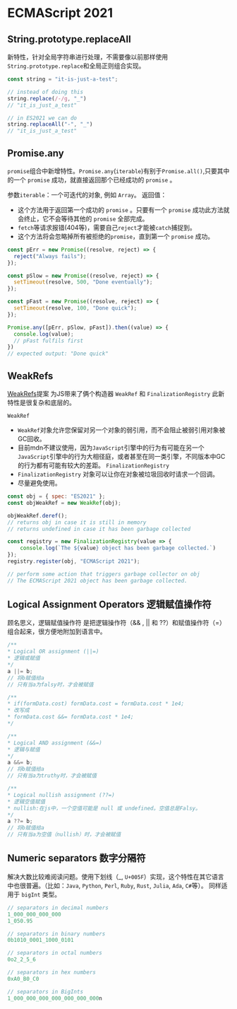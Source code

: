 # ECMAScript 2021

## String.prototype.replaceAll
新特性，针对全局字符串进行处理，不需要像以前那样使用`String.prototype.replace`和全局正则组合实现。
```js
const string = "it-is-just-a-test";

// instead of doing this
string.replace(/-/g, "_")
// "it_is_just_a_test"

// in ES2021 we can do
string.replaceAll("-", "_")
// "it_is_just_a_test"
```

## Promise.any
`promise`组合中新增特性。`Promise.any`(`iterable`)有别于`Promise.all()`,只要其中的一个 `promise` 成功，就直接返回那个已经成功的 `promise` 。

参数`iterable`：一个可迭代的对象, 例如 `Array`。
返回值：
- 这个方法用于返回第一个成功的 `promise` 。只要有一个 `promise` 成功此方法就会终止，它不会等待其他的 `promise` 全部完成。
- `fetch`等请求报错(404等)，需要自己`reject`才能被`catch`捕捉到。
- 这个方法将会忽略掉所有被拒绝的`promise`，直到第一个 `promise` 成功。
```js
const pErr = new Promise((resolve, reject) => {
  reject("Always fails");
});

const pSlow = new Promise((resolve, reject) => {
  setTimeout(resolve, 500, "Done eventually");
});

const pFast = new Promise((resolve, reject) => {
  setTimeout(resolve, 100, "Done quick");
});

Promise.any([pErr, pSlow, pFast]).then((value) => {
  console.log(value);
  // pFast fulfils first
})
// expected output: "Done quick"
```

## WeakRefs
[WeakRefs](https://github.com/tc39/proposal-weakrefs)提案 为JS带来了俩个构造器 `WeakRef` 和 `FinalizationRegistry` 此新特性是很复杂和底层的。

`WeakRef`
- `WeakRef`对象允许您保留对另一个对象的弱引用，而不会阻止被弱引用对象被GC回收。
- 目前mdn不建议使用，因为`JavaScript`引擎中的行为有可能在另一个`JavaScript`引擎中的行为大相径庭，或者甚至在同一类引擎，不同版本中GC的行为都有可能有较大的差距。
`FinalizationRegistry`
- `FinalizationRegistry` 对象可以让你在对象被垃圾回收时请求一个回调。
- 尽量避免使用。
```js
const obj = { spec: "ES2021" };
const objWeakRef = new WeakRef(obj);

objWeakRef.deref();
// returns obj in case it is still in memory
// returns undefined in case it has been garbage collected

const registry = new FinalizationRegistry(value => {
    console.log(`The ${value} object has been garbage collected.`)
});
registry.register(obj, "ECMAScript 2021");

// perform some action that triggers garbage collector on obj
// The ECMAScript 2021 object has been garbage collected.
```

## Logical Assignment Operators 逻辑赋值操作符
顾名思义，逻辑赋值操作符 是把逻辑操作符（&& , || 和 ??）和赋值操作符（=）组合起来，很方便地附加到语言中。 ​

```js
/**
* Logical OR assignment (||=)
* 逻辑或赋值
*/
a ||= b;
// 将b赋值给a
// 只有当a为falsy时，才会被赋值

/**
* if(formData.cost) formData.cost = formData.cost * 1e4;
* 改写成
* formData.cost &&= formData.cost * 1e4;
*/

/**
* Logical AND assignment (&&=)
* 逻辑与赋值
*/
a &&= b;
// 将b赋值给a
// 只有当a为truthy时，才会被赋值

/**
* Logical nullish assignment (??=)
* 逻辑空值赋值
* nullish:在js中，一个空值可能是 null 或 undefined。空值总是Falsy。
*/
a ??= b;
// 将b赋值给a
// 只有当a为空值（nullish）时，才会被赋值
```

## Numeric separators 数字分隔符
解决大数比较难阅读问题。使用下划线（_, `U+005F`）实现，这个特性在其它语言中也很普遍。（比如：`Java`, `Python`, `Perl`, `Ruby`, `Rust`, `Julia`, `Ada`, `C#`等）。 同样适用于 `bigInt` 类型。
```js
// separators in decimal numbers
1_000_000_000_000
1_050.95

// separators in binary numbers
0b1010_0001_1000_0101

// separators in octal numbers
0o2_2_5_6

// separators in hex numbers
0xA0_B0_C0

// separators in BigInts
1_000_000_000_000_000_000_000n
```